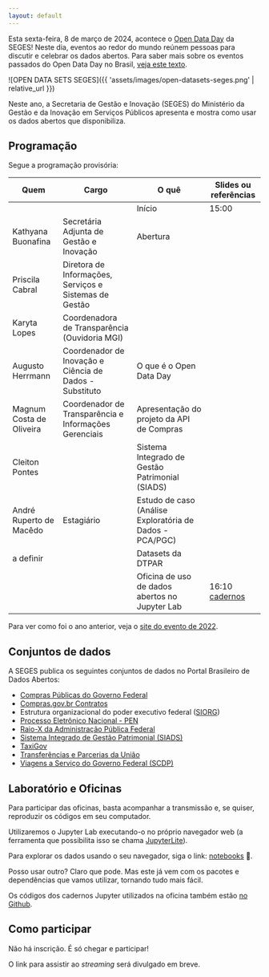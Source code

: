 ```yaml
---
layout: default
---
```


Esta sexta-feira, 8 de março de 2024, acontece o
[Open Data Day](https://opendataday.org/pt_br/) da SEGES!
Neste dia, eventos ao redor do mundo reúnem pessoas para discutir e
celebrar os dados abertos. Para saber mais sobre os eventos passados do
Open Data Day no Brasil,
[veja este texto](https://herrmann.tech/pt/blog/2022/02/23/open-data-day-2022-esta-chegando-conheca-os-anteriores-no-brasil.html).

![OPEN DATA SETS SEGES]({{ 'assets/images/open-datasets-seges.png' | relative_url }})

Neste ano, a Secretaria de Gestão e Inovação (SEGES) do Ministério da Gestão e da
Inovação em Serviços Públicos apresenta e mostra como usar os dados
abertos que disponibiliza.


## Programação

Segue a programação provisória:

| Quem | Cargo | O quê | Slides ou referências |
|---|---|---|---|
|  |  | Início | 15:00 |
| Kathyana Buonafina | Secretária Adjunta de Gestão e Inovação | Abertura |  |
| Priscila Cabral | Diretora de Informações, Serviços e Sistemas de Gestão |  |  |
| Karyta Lopes | Coordenadora de Transparência (Ouvidoria MGI) |  |
| Augusto Herrmann | Coordenador de Inovação e Ciência de Dados - Substituto | O que é o Open Data Day |  |
| Magnum Costa de Oliveira | Coordenador de Transparência e Informações Gerenciais | Apresentação do projeto da API de Compras |  |
| Cleiton Pontes |  | Sistema Integrado de Gestão Patrimonial (SIADS) |  |
| André Ruperto de Macêdo | Estagiário | Estudo de caso (Análise Exploratória de Dados - PCA/PGC) |  |
| a definir |  | Datasets da DTPAR |  |
|  |  | Oficina de uso de dados abertos no Jupyter Lab | 16:10 [cadernos](notebooks) |

Para ver como foi o ano anterior, veja o
[site do evento de 2022](https://gestaogovbr.github.io/opendataday2022/).


## Conjuntos de dados

A SEGES publica os seguintes conjuntos de dados no Portal Brasileiro de
Dados Abertos:

* [Compras Públicas do Governo Federal](https://dados.gov.br/dados/conjuntos-dados/compras-publicas-do-governo-federal)
* [Compras.gov.br Contratos](https://dados.gov.br/dados/conjuntos-dados/comprasgovbr-contratos)
* Estrutura organizacional do poder executivo federal
  ([SIORG](https://dados.gov.br/dados/conjuntos-dados/dados-da-estrutura-organizacional-do-poder-executivo-federal-sistema-siorg))
* [Processo Eletrônico Nacional - PEN](https://dados.gov.br/dados/conjuntos-dados/processo-eletronico-nacional---pen)
* [Raio-X da Administração Pública Federal](https://dados.gov.br/dados/conjuntos-dados/raio-x-da-administracao-publica-federal)
* [Sistema Integrado de Gestão Patrimonial (SIADS)](https://dados.gov.br/dados/conjuntos-dados/sistema-integrado-de-gestao-patrimonial-siads)
* [TaxiGov](https://dados.gov.br/dados/conjuntos-dados/sistema-de-transportes-de-servidores-publicos---taxigov-v2)
* [Transferências e Parcerias da União](https://dados.gov.br/dados/conjuntos-dados/transferencias-e-parcerias-da-uniao)
* [Viagens a Serviço do Governo Federal (SCDP)](https://dados.gov.br/dados/conjuntos-dados/viagens-a-servico-do-governo-federal-scdp)


## Laboratório e Oficinas

Para participar das oficinas, basta acompanhar a transmissão e, se quiser,
reproduzir os códigos em seu computador.

Utilizaremos o Jupyter Lab executando-o no próprio navegador web
(a ferramenta que possibilita isso se chama
[JupyterLite](https://jupyterlite.readthedocs.io/en/stable/)).

Para explorar os dados usando o seu navegador, siga o link:
[notebooks](notebooks) 🧪.

Posso usar outro? Claro que pode. Mas este já vem com os pacotes e
dependências que vamos utilizar, tornando tudo mais fácil.

Os códigos dos cadernos Jupyter utilizados na oficina também estão
[no Github](https://github.com/economiagovbr/opendataday2024/tree/main/notebooks).


## Como participar

Não há inscrição. É só chegar e participar!

O link para assistir ao *streaming* será divulgado em breve.
